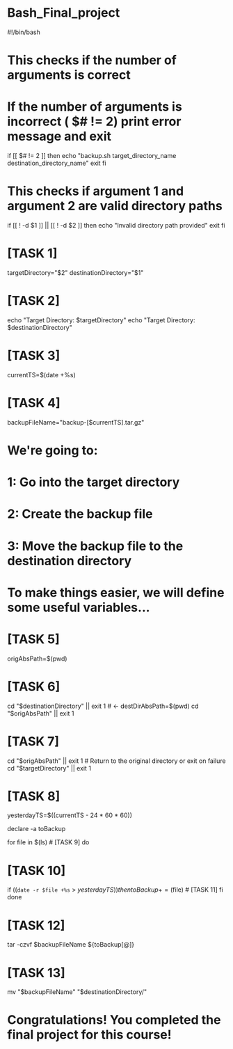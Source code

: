 # Bash_Final_project
#!/bin/bash

# This checks if the number of arguments is correct
# If the number of arguments is incorrect ( $# != 2) print error message and exit
if [[ $# != 2 ]]
then
  echo "backup.sh target_directory_name destination_directory_name"
  exit
fi

# This checks if argument 1 and argument 2 are valid directory paths
if [[ ! -d $1 ]] || [[ ! -d $2 ]]
then
  echo "Invalid directory path provided"
  exit
fi

# [TASK 1]
targetDirectory="$2"
destinationDirectory="$1"

# [TASK 2]
echo "Target Directory: $targetDirectory"
echo "Target Directory: $destinationDirectory"

# [TASK 3]
currentTS=$(date +%s)

# [TASK 4]
backupFileName="backup-[$currentTS].tar.gz"

# We're going to:
  # 1: Go into the target directory
  # 2: Create the backup file
  # 3: Move the backup file to the destination directory

# To make things easier, we will define some useful variables...

# [TASK 5]
origAbsPath=$(pwd)

# [TASK 6]
cd "$destinationDirectory" || exit 1 # <-
destDirAbsPath=$(pwd)
cd "$origAbsPath" || exit 1  

# [TASK 7]
cd "$origAbsPath" || exit 1  # Return to the original directory or exit on failure
cd "$targetDirectory" || exit 1

# [TASK 8]
yesterdayTS=$((currentTS - 24 * 60 * 60))

declare -a toBackup

for file in $(ls) # [TASK 9]
do
  # [TASK 10]
  if ((`date -r $file +%s` > $yesterdayTS))
  then
    toBackup+=($file) # [TASK 11]
  fi
done

# [TASK 12]
tar -czvf $backupFileName ${toBackup[@]}
# [TASK 13]
mv "$backupFileName" "$destinationDirectory/"
# Congratulations! You completed the final project for this course!
